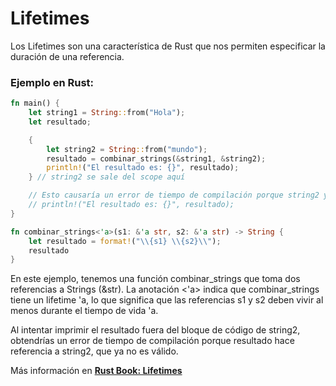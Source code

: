 # Lifetimes
Los Lifetimes son una característica de Rust que nos permiten especificar la duración de una 
referencia.

### Ejemplo en Rust:
```rust
fn main() {
    let string1 = String::from("Hola");
    let resultado;

    {
        let string2 = String::from("mundo");
        resultado = combinar_strings(&string1, &string2);
        println!("El resultado es: {}", resultado);
    } // string2 se sale del scope aquí

    // Esto causaría un error de tiempo de compilación porque string2 ya no es válido
    // println!("El resultado es: {}", resultado);
}

fn combinar_strings<'a>(s1: &'a str, s2: &'a str) -> String {
    let resultado = format!("\\{s1} \\{s2}\\");
    resultado
}
```
En este ejemplo, tenemos una función combinar_strings que toma dos referencias a Strings (&str).
La anotación <'a> indica que combinar_strings tiene un lifetime 'a, lo que significa que las
referencias s1 y s2 deben vivir al menos durante el tiempo de vida 'a.

Al intentar imprimir el resultado fuera del bloque de código de string2, obtendrías un error de
tiempo de compilación porque resultado hace referencia a string2, que ya no es válido.

Más información en [**Rust Book: Lifetimes**](https://rustlanges.github.io/rust-book-es/ch10-03-lifetime-syntax.html)